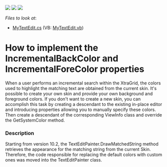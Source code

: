 <!-- default badges list -->
![](https://img.shields.io/endpoint?url=https://codecentral.devexpress.com/api/v1/VersionRange/128621345/10.2.3%2B)
[![](https://img.shields.io/badge/Open_in_DevExpress_Support_Center-FF7200?style=flat-square&logo=DevExpress&logoColor=white)](https://supportcenter.devexpress.com/ticket/details/E1602)
[![](https://img.shields.io/badge/📖_How_to_use_DevExpress_Examples-e9f6fc?style=flat-square)](https://docs.devexpress.com/GeneralInformation/403183)
<!-- default badges end -->
<!-- default file list -->
*Files to look at*:

* [MyTextEdit.cs](./CS/Q212749'/MyTextEdit.cs) (VB: [MyTextEdit.vb](./VB/Q212749'/MyTextEdit.vb))
<!-- default file list end -->
# How to implement the IncrementalBackColor and IncrementalForeColor properties


<p>When a user performs an incremental search within the XtraGrid, the colors used to highlight the matching text are obtained from the current skin. It's possible to create your own skin and provide your own background and foreground colors. If you don't want to create a new skin, you can accomplish this task by creating a descendant to the existing in-place editor and introducing properties allowing you to manually specify these colors. Then create a descendant of the corresponding ViewInfo class and override the GetSystemColor method.</p>


<h3>Description</h3>

<p>Starting from version 10.2, the TextEditPainter.DrawMatchedString method retrieves the appearance for the matching string from the current Skin. Therefore, the code responsible for replacing the default colors with custom ones was moved into the TextEditPainter class.</p>

<br/>


